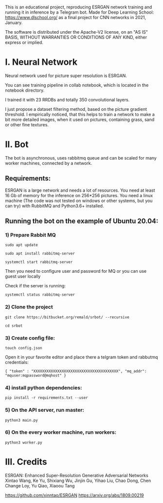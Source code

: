 This is an educational project, reproducing ESRGAN network training and running it in inference by a Telegram bot.
Made for Deep Learning School: https://www.dlschool.org/ as a final project for CNN networks in 2021, January.

The software is distributed under the Apache-V2 license, on an "AS IS" BASIS,
WITHOUT WARRANTIES OR CONDITIONS OF ANY KIND, either express or implied.

# I. Neural Network

Neural network used for picture super resolution  is ESRGAN.

You can see training pipeline in collab notebook, which is located in the notebook directory.

I trained it with 23 RRDBs and totally 350 convolutional layers.

I just propose a dataset filtering method, based on the picture gradient threshold. I empirically noticed, that this helps
to train a network to make a bit more detailed images, when it used on pictures, containing grass, sand or other 
fine textures.

# II. Bot

The bot is asynchronous, uses rabbitmq queue and can be scaled for many worker machines, connected by a network.

## Requirements:

ESRGAN is a large network and needs a lot of resources. 
You need at least 16 Gb of memory for the inference on 256*256 pictures.
You need a linux machine (The code was not tested on windows or other systems,
but you can try) with RubbitMQ and Python3.6+ installed.

## Running the bot on the example of Ubuntu 20.04:

### 1) Prepare Rabbit MQ
   
`sudo apt update`
   
`sudo apt install rabbitmq-server`
   
`systemctl start rabbitmq-server`

Then you need to configure user and password for MQ or you can use guest user locally
   
Check if the server is running:

`systemctl status rabbitmq-server`

### 2) Clone the project

`git clone https://bitbucket.org/remald/srbot/ --recursive`

`cd srbot`

### 3) Create config file:

`touch config.json`

Open it in your favorite editor and place there a telgram token and rabbutmq credentials:

`{
  "token" : "XXXXXXXXXXXXXXXXXXXXXXXXXXXXXXXXXXXXXXX",
  "mq_addr": "mquser:mqpassword@mqhost"
}`

### 4) install python dependencies:

`pip install -r requirements.txt --user`

### 5) On the API server, run master:

`python3 main.py`
   
### 6) On the every worker machine, run workers:

`python3 worker.py`

# III. Credits

ESRGAN: Enhanced Super-Resolution Generative Adversarial Networks
Xintao Wang, Ke Yu, Shixiang Wu, Jinjin Gu, Yihao Liu, Chao Dong, Chen Change Loy, Yu Qiao, Xiaoou Tang

https://github.com/xinntao/ESRGAN
https://arxiv.org/abs/1809.00219

